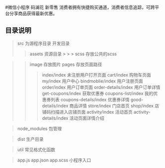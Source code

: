 #微信小程序 
码澜花 新零售
消费者拥有快捷购买通道，消费者信息追踪，可跨平台分享商品获得最新优惠。 

## 目录说明

>  src 为源程序目录 开发目录
> > assets 资源目录
	> > > scss 存放公共的scss

> > image 存放图片
> > pages 存放页面路径
> > > index/index 						未注册用户打开页面
> > > cart/index  						购物车页面
> > > my/index								用户中心
> > > bindmoblie/index				用户注册页面
> > > order/index 						用户订单页面
> > > order-details/index			用户订单详情
> > > get-coupons/index				获取优惠券
> > > coupons-list/index			我的优惠券列表
> > > coupons-details/index		优惠券详情
> > > good-details/index			商品详情
> > > store/index							门店首页
> > > shop/index							店铺码扫描进入店铺页面
> > > activity/index					活动首页
> > > activity-details/index	活动页面详情介绍

>	 node_modules	包管理

>  dist	生产目录

>  util 常见格式化函数

>  app.js  app.json  app.scss 小程序入口
